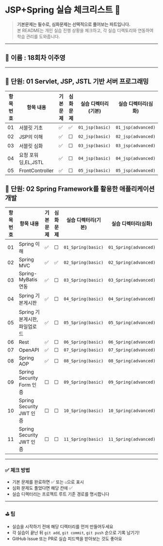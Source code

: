 # JSP+Spring 실습 체크리스트 📝

> **기본문제는 필수로, 심화문제는 선택적으로 풀어보는 파트입니다.**  
> 본 README는 개인 실습 진행 상황을 체크하고, 각 실습 디렉토리와 연동하여 학습 관리를 도와줍니다.

---

## 🙋 이름 : 18회차 이주영

---

## 📘 단원: 01 Servlet, JSP, JSTL 기반 서버 프로그래밍

| 항목 번호 | 항목 내용           | 기본 문제 | 심화 문제 | 실습 디렉터리(기본) | 실습 디렉터리(심화) |
| --------- | ------------------- | --------- | --------- | ------------------- | ------------------- |
| 01        | 서블릿 기초         | ✅        | ✅         | `01_jsp(basic)`     | `01_jsp(advanced)`  |
| 02        | JSP의 이해          | ✅        | ☐         | `02_jsp(basic)`     | `02_jsp(advanced)`  |
| 03        | 서블릿 심화         | ✅        | ☐         | `03_jsp(basic)`     | `03_jsp(advanced)`  |
| 04        | 요청 포워딩,EL,JSTL | ✅        | ☐         | `04_jsp(basic)`     | `04_jsp(advanced)`  |
| 05        | FrontController     | ✅        | ☐         | `05_jsp(basic)`     | `05_jsp(advanced)`  |

## 📘 단원: 02 Spring Framework를 활용한 애플리케이션 개발

| 항목 번호 | 항목 내용                     | 기본 문제 | 심화 문제 | 실습 디렉터리(기본) | 실습 디렉터리(심화)   |
| --------- | ----------------------------- | --------- | --------- | ------------------- | --------------------- |
| 01        | Spring 이해                   | ✅        | ☐        | `01_Spring(basic)`  | `01_Spring(advanced)` |
| 02        | Spring MVC                    | ✅        | ✅       | `02_Spring(basic)`  | `02_Spring(advanced)` |
| 03        | Spring-MyBatis 연동           | ✅        | ☐         | `03_Spring(basic)`  | `03_Spring(advanced)` |
| 04        | Spring 기본게시판              | ✅        | ☐         | `04_Spring(basic)`  | `04_Spring(advanced)` |
| 05        | Spring 기본게시판, 파일업로드   | ✅        | ☐         | `05_Spring(basic)`  | `05_Spring(advanced)` |
| 06        | Rest                          | ✅        | ☐         | `06_Spring(basic)`  | `06_Spring(advanced)` |
| 07        | OpenAPI                       | ✅        | ☐         | `07_Spring(basic)`  | `07_Spring(advanced)` |
| 08        | Spring AOP                    | ✅        | ☐         | `08_Spring(basic)`  | `08_Spring(advanced)` |
| 09        | Spring Security Form 인증     | ☐        | ☐         | `09_Spring(basic)`  | `09_Spring(advanced)` |
| 10        | Spring Security JWT 인증      | ☐        | ☐         | `10_Spring(basic)`  | `10_Spring(advanced)` |
| 11        | Spring Security JWT 인증      | ☐        | ☐         | `11_Spring(basic)`  | `11_Spring(advanced)` |

---

### ✅ 체크 방법

- 기본 문제를 완료하면 ✅ 또는 `☑`으로 표시
- 심화 문제도 풀었다면 해당 칸에 ✅
- 실습 디렉터리는 프로젝트 루트 기준 경로를 명시합니다

---

### ⛳ 팁

- 실습을 시작하기 전에 해당 디렉터리를 먼저 만들어두세요
- 각 실습이 끝난 뒤 `git add`, `git commit`, `git push` 순으로 기록 남기기!
- GitHub Issue 또는 PR로 실습 피드백을 받아보는 것도 좋아요
